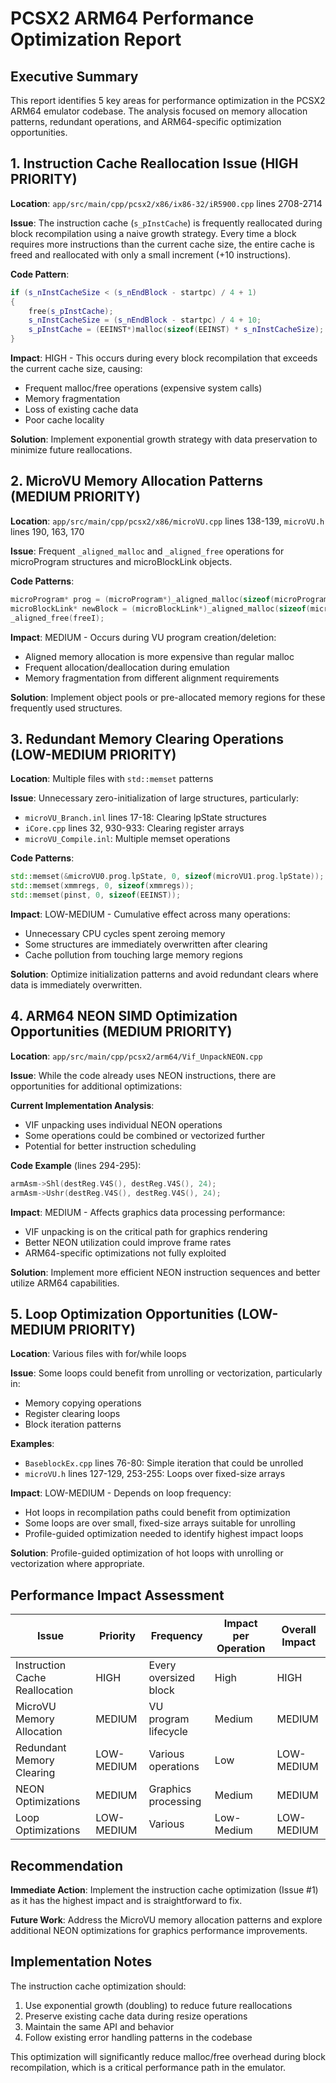 # PCSX2 ARM64 Performance Optimization Report

## Executive Summary

This report identifies 5 key areas for performance optimization in the PCSX2 ARM64 emulator codebase. The analysis focused on memory allocation patterns, redundant operations, and ARM64-specific optimization opportunities.

## 1. Instruction Cache Reallocation Issue (HIGH PRIORITY)

**Location**: `app/src/main/cpp/pcsx2/x86/ix86-32/iR5900.cpp` lines 2708-2714

**Issue**: The instruction cache (`s_pInstCache`) is frequently reallocated during block recompilation using a naive growth strategy. Every time a block requires more instructions than the current cache size, the entire cache is freed and reallocated with only a small increment (+10 instructions).

**Code Pattern**:
```cpp
if (s_nInstCacheSize < (s_nEndBlock - startpc) / 4 + 1)
{
    free(s_pInstCache);
    s_nInstCacheSize = (s_nEndBlock - startpc) / 4 + 10;
    s_pInstCache = (EEINST*)malloc(sizeof(EEINST) * s_nInstCacheSize);
}
```

**Impact**: HIGH - This occurs during every block recompilation that exceeds the current cache size, causing:
- Frequent malloc/free operations (expensive system calls)
- Memory fragmentation
- Loss of existing cache data
- Poor cache locality

**Solution**: Implement exponential growth strategy with data preservation to minimize future reallocations.

## 2. MicroVU Memory Allocation Patterns (MEDIUM PRIORITY)

**Location**: `app/src/main/cpp/pcsx2/x86/microVU.cpp` lines 138-139, `microVU.h` lines 190, 163, 170

**Issue**: Frequent `_aligned_malloc` and `_aligned_free` operations for microProgram structures and microBlockLink objects.

**Code Patterns**:
```cpp
microProgram* prog = (microProgram*)_aligned_malloc(sizeof(microProgram), 64);
microBlockLink* newBlock = (microBlockLink*)_aligned_malloc(sizeof(microBlockLink), 32);
_aligned_free(freeI);
```

**Impact**: MEDIUM - Occurs during VU program creation/deletion:
- Aligned memory allocation is more expensive than regular malloc
- Frequent allocation/deallocation during emulation
- Memory fragmentation from different alignment requirements

**Solution**: Implement object pools or pre-allocated memory regions for these frequently used structures.

## 3. Redundant Memory Clearing Operations (LOW-MEDIUM PRIORITY)

**Location**: Multiple files with `std::memset` patterns

**Issue**: Unnecessary zero-initialization of large structures, particularly:
- `microVU_Branch.inl` lines 17-18: Clearing lpState structures
- `iCore.cpp` lines 32, 930-933: Clearing register arrays
- `microVU_Compile.inl`: Multiple memset operations

**Code Patterns**:
```cpp
std::memset(&microVU0.prog.lpState, 0, sizeof(microVU1.prog.lpState));
std::memset(xmmregs, 0, sizeof(xmmregs));
std::memset(pinst, 0, sizeof(EEINST));
```

**Impact**: LOW-MEDIUM - Cumulative effect across many operations:
- Unnecessary CPU cycles spent zeroing memory
- Some structures are immediately overwritten after clearing
- Cache pollution from touching large memory regions

**Solution**: Optimize initialization patterns and avoid redundant clears where data is immediately overwritten.

## 4. ARM64 NEON SIMD Optimization Opportunities (MEDIUM PRIORITY)

**Location**: `app/src/main/cpp/pcsx2/arm64/Vif_UnpackNEON.cpp`

**Issue**: While the code already uses NEON instructions, there are opportunities for additional optimizations:

**Current Implementation Analysis**:
- VIF unpacking uses individual NEON operations
- Some operations could be combined or vectorized further
- Potential for better instruction scheduling

**Code Example** (lines 294-295):
```cpp
armAsm->Shl(destReg.V4S(), destReg.V4S(), 24);
armAsm->Ushr(destReg.V4S(), destReg.V4S(), 24);
```

**Impact**: MEDIUM - Affects graphics data processing performance:
- VIF unpacking is on the critical path for graphics rendering
- Better NEON utilization could improve frame rates
- ARM64-specific optimizations not fully exploited

**Solution**: Implement more efficient NEON instruction sequences and better utilize ARM64 capabilities.

## 5. Loop Optimization Opportunities (LOW-MEDIUM PRIORITY)

**Location**: Various files with for/while loops

**Issue**: Some loops could benefit from unrolling or vectorization, particularly in:
- Memory copying operations
- Register clearing loops
- Block iteration patterns

**Examples**:
- `BaseblockEx.cpp` lines 76-80: Simple iteration that could be unrolled
- `microVU.h` lines 127-129, 253-255: Loops over fixed-size arrays

**Impact**: LOW-MEDIUM - Depends on loop frequency:
- Hot loops in recompilation paths could benefit from optimization
- Some loops are over small, fixed-size arrays suitable for unrolling
- Profile-guided optimization needed to identify highest impact loops

**Solution**: Profile-guided optimization of hot loops with unrolling or vectorization where appropriate.

## Performance Impact Assessment

| Issue | Priority | Frequency | Impact per Operation | Overall Impact |
|-------|----------|-----------|---------------------|----------------|
| Instruction Cache Reallocation | HIGH | Every oversized block | High | HIGH |
| MicroVU Memory Allocation | MEDIUM | VU program lifecycle | Medium | MEDIUM |
| Redundant Memory Clearing | LOW-MEDIUM | Various operations | Low | LOW-MEDIUM |
| NEON Optimizations | MEDIUM | Graphics processing | Medium | MEDIUM |
| Loop Optimizations | LOW-MEDIUM | Various | Low-Medium | LOW-MEDIUM |

## Recommendation

**Immediate Action**: Implement the instruction cache optimization (Issue #1) as it has the highest impact and is straightforward to fix.

**Future Work**: Address the MicroVU memory allocation patterns and explore additional NEON optimizations for graphics performance improvements.

## Implementation Notes

The instruction cache optimization should:
1. Use exponential growth (doubling) to reduce future reallocations
2. Preserve existing cache data during resize operations
3. Maintain the same API and behavior
4. Follow existing error handling patterns in the codebase

This optimization will significantly reduce malloc/free overhead during block recompilation, which is a critical performance path in the emulator.
